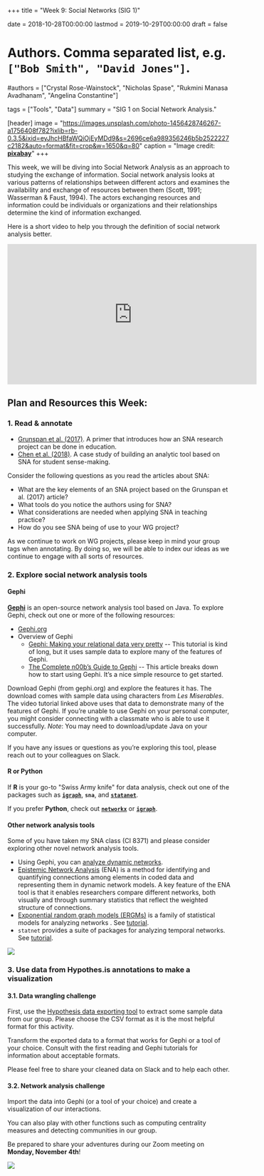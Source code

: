 +++
title = "Week 9: Social Networks (SIG 1)"

date = 2018-10-28T00:00:00
lastmod = 2019-10-29T00:00:00
draft = false

# Authors. Comma separated list, e.g. `["Bob Smith", "David Jones"]`.
#authors = ["Crystal Rose-Wainstock", "Nicholas Spase", "Rukmini Manasa Avadhanam", "Angelina Constantine"]

tags = ["Tools", "Data"]
summary = "SIG 1 on Social Network Analysis."

[header]
image = "https://images.unsplash.com/photo-1456428746267-a1756408f782?ixlib=rb-0.3.5&ixid=eyJhcHBfaWQiOjEyMDd9&s=2696ce6a989356246b5b2522227c2182&auto=format&fit=crop&w=1650&q=80"
caption = "Image credit: [**pixabay**](https://www.pexels.com/photo/person-flattening-dough-with-rolling-pin-1251179/)"
+++

This week, we will be diving into Social Network Analysis as an approach to studying the exchange of information. Social network analysis looks at various patterns of relationships between different actors and examines the availability and exchange of resources between them (Scott, 1991; Wasserman & Faust, 1994). The actors exchanging resources and information could be individuals or organizations and their relationships determine the kind of information exchanged. 

Here is a short video to help you through the definition of social network analysis better. 

<iframe width="560" height="315" src="https://www.youtube-nocookie.com/embed/xT3EpF2EsbQ" frameborder="0" allow="autoplay; encrypted-media" allowfullscreen></iframe>

<!-- ![](https://cdn-images-1.medium.com/max/1600/1*2rOTpI5RyI8V-mMRfCv_fw.png) -->

## Plan and Resources this Week:

### 1. Read & annotate 

- [Grunspan et al. (2017)](https://www.lifescied.org/doi/10.1187/cbe.13-08-0162). A primer that introduces how an SNA research project can be done in education. 
- [Chen et al. (2018)](/laumn/files/chen-et-al-2018.pdf). A case study of building an analytic tool based on SNA for student sense-making.

Consider the following questions as you read the articles about SNA: 

- What are the key elements of an SNA project based on the Grunspan et al. (2017) article?
- What tools do you notice the authors using for SNA?
- What considerations are needed when applying SNA in teaching practice?
- How do you see SNA being of use to your WG project?

As we continue to work on WG projects, please keep in mind your group tags when annotating. By doing so, we will be able to index our ideas as we continue to engage with all sorts of resources. 


### 2. Explore social network analysis tools

#### Gephi

**[Gephi](https://en.wikipedia.org/wiki/Gephi)** is an open-source network analysis tool based on Java. To explore Gephi, check out one or more of the following resources:

- [Gephi.org](https://gephi.org/)
- Overview of Gephi
    - [Gephi: Making your relational data very pretty](https://www.youtube.com/watch?v=2FqM4gKeNO4) -- This tutorial is kind of long, but it uses sample data to explore many of the features of Gephi.
    - [The Complete n00b’s Guide to Gephi](http://www.briansarnacki.com/gephi-tutorial/) -- This article breaks down how to start using Gephi. It’s a nice simple resource to get started.

Download Gephi (from gephi.org) and explore the features it has. The download comes with sample data using characters from *Les Miserables*. The video tutorial linked above uses that data to demonstrate many of the features of Gephi. If you’re unable to use Gephi on your personal computer, you might consider connecting with a classmate who is able to use it successfully. *Note*: You may need to download/update Java on your computer.

If you have any issues or questions as you’re exploring this tool, please reach out to your colleagues on Slack.

#### R or Python

If **R** is your go-to "Swiss Army knife" for data analysis, check out one of the packages such as **[`igraph`](https://igraph.org/r/)**, **`sna`**, and **[`statanet`](http://www.statnet.org/)**. 

If you prefer **Python**, check out **[`networkx`](https://networkx.github.io/)** or **[`igraph`](https://igraph.org/python/)**. 

#### Other network analysis tools

Some of you have taken my SNA class (CI 8371) and please consider exploring other novel network analysis tools. 

- Using Gephi, you can [analyze dynamic networks](https://seinecle.github.io/gephi-tutorials/generated-html/converting-a-network-with-dates-into-dynamic.html).
- [Epistemic Network Analysis](http://www.epistemicnetwork.org/) (ENA) is a method for identifying and quantifying connections among elements in coded data and representing them in dynamic network models. A key feature of the ENA tool is that it enables researchers compare different networks, both visually and through summary statistics that reflect the weighted structure of connections.
- [Exponential random graph models (ERGMs)](https://github.com/statnet/ergm) is a family of statistical models for analyzing networks . See [tutorial](https://statnet.org/trac/raw-attachment/wiki/Sunbelt2016/ergm_tutorial.html).
- `statnet` provides a suite of packages for analyzing temporal networks. See [tutorial](http://statnet.csde.washington.edu/workshops/SUNBELT/current/ndtv/ndtv_workshop.html).

![](https://i.giphy.com/media/l2YWSmwWULoAw/giphy.webp)

### 3. Use data from Hypothes.is annotations to make a visualization

#### 3.1. Data wrangling challenge

First, use the [Hypothesis data exporting tool](https://jonudell.info/h/facet/) to extract some sample data from our group. Please choose the CSV format as it is the most helpful format for this activity.

Transform the exported data to a format that works for Gephi or a tool of your choice. Consult with the first reading and Gephi tutorials for information about acceptable formats. 

Please feel free to share your cleaned data on Slack and to help each other.

#### 3.2. Network analysis challenge

Import the data into Gephi (or a tool of your choice) and create a visualization of our interactions. 

You can also play with other functions such as computing centrality measures and detecting communities in our group. 

Be prepared to share your adventures during our Zoom meeting on **Monday, November 4th**!

![](https://i.giphy.com/media/l0IylOPCNkiqOgMyA/giphy.webp)

